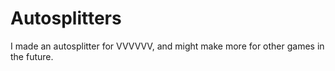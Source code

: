 # Autosplitters

I made an autosplitter for VVVVVV, and might make more for other games in the future.
